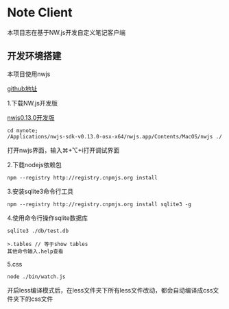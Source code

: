 # Note Client

本项目志在基于NW.js开发自定义笔记客户端

## 开发环境搭建

本项目使用nwjs

[github地址](https://github.com/nwjs/nw.js)

1.下载NW.js开发版

[nwjs0.13.0开发版](http://dl.nwjs.io/v0.13.0/nwjs-sdk-v0.13.0-osx-x64.zip)

```
cd mynote;
/Applications/nwjs-sdk-v0.13.0-osx-x64/nwjs.app/Contents/MacOS/nwjs ./
```

打开nwjs界面，输入⌘+⌥+i打开调试界面

2.下载nodejs依赖包

```
npm --registry http://registry.cnpmjs.org install
```

3.安装sqlite3命令行工具

```
npm --registry http://registry.cnpmjs.org install sqlite3 -g
```

4.使用命令行操作sqlite数据库
```
sqlite3 ./db/test.db

>.tables // 等于show tables
其他命令输入.help查看
```

5.css

```
node ./bin/watch.js
```

开启less编译模式后，在less文件夹下所有less文件改动，都会自动编译成css文件夹下的css文件

